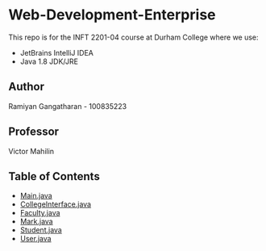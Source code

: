 # Web-Development-Enterprise
This repo is for the INFT 2201-04 course at Durham College where we use:
- JetBrains IntelliJ IDEA
- Java 1.8 JDK/JRE

## Author
Ramiyan Gangatharan - 100835223

## Professor 
Victor Mahilin

## Table of Contents
- [Main.java](EnterpriseAssignments\inft2201.gangatharanr\src\Main.java)
- [CollegeInterface.java](EnterpriseAssignments\inft2201.gangatharanr\src\CollegeInterface.java)
- [Faculty.java](EnterpriseAssignments\inft2201.gangatharanr\src\Faculty.java)
- [Mark.java](EnterpriseAssignments\inft2201.gangatharanr\src\Mark.java)
- [Student.java](EnterpriseAssignments\inft2201.gangatharanr\src\Student.java)
- [User.java](EnterpriseAssignments\inft2201.gangatharanr\src\User.java)
